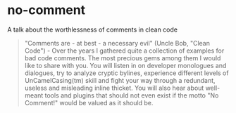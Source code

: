 # no-comment
A talk about the worthlessness of comments in clean code

> "Comments are - at best - a necessary evil" (Uncle Bob, "Clean Code") - Over the years I gathered quite a collection of examples for bad code comments. The most precious gems among them I would like to share with you. You will listen in on developer monologues and dialogues, try to analyze cryptic bylines, experience different levels of UnCamelCasing(tm) skill and fight your way through a redundant, useless and misleading inline thicket. You will also hear about well-meant tools and plugins that should not even exist if the motto "No Comment!" would be valued as it should be.
